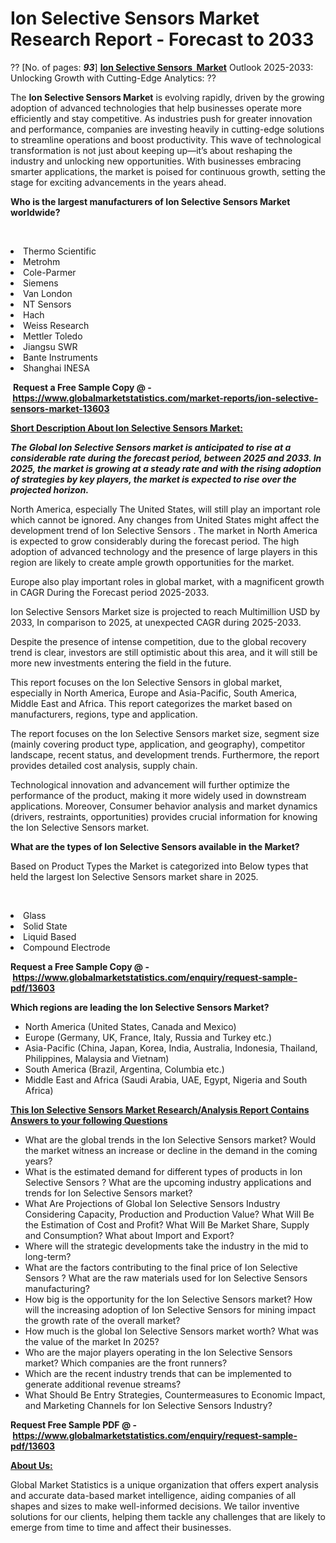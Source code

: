 <H1>Ion Selective Sensors Market Research Report - Forecast to 2033</H1><p>?? [No. of pages:&nbsp;<strong><em>93</em></strong>]&nbsp;<strong><a href="https://www.globalmarketstatistics.com/market-reports/ion-selective-sensors-market-13603">Ion Selective Sensors &nbsp;Market</a></strong>&nbsp;Outlook 2025-2033: Unlocking Growth with Cutting-Edge Analytics: ??</p><p>The <strong>Ion Selective Sensors Market</strong> is evolving rapidly, driven by the growing adoption of advanced technologies that help businesses operate more efficiently and stay competitive. As industries push for greater innovation and performance, companies are investing heavily in cutting-edge solutions to streamline operations and boost productivity. This wave of technological transformation is not just about keeping up&mdash;it&rsquo;s about reshaping the industry and unlocking new opportunities. With businesses embracing smarter applications, the market is poised for continuous growth, setting the stage for exciting advancements in the years ahead.</p><p><strong>Who is the largest manufacturers of Ion Selective Sensors Market worldwide?</strong></p><p>&nbsp;<li>Thermo Scientific<li> Metrohm<li> Cole-Parmer<li> Siemens<li> Van London<li> NT Sensors<li> Hach<li> Weiss Research<li> Mettler Toledo<li> Jiangsu SWR<li> Bante Instruments<li> Shanghai INESA</p><p>&nbsp;<strong>Request a Free Sample Copy @ -&nbsp;<a href="https://www.globalmarketstatistics.com/market-reports/ion-selective-sensors-market-13603">https://www.globalmarketstatistics.com/market-reports/ion-selective-sensors-market-13603</a></strong></p><p><strong><u>Short Description About Ion Selective Sensors Market:</u></strong></p><p><strong><em>The Global Ion Selective Sensors market is anticipated to rise at a considerable rate during the forecast period, between 2025 and 2033. In 2025, the market is growing at a steady rate and with the rising adoption of strategies by key players, the market is expected to rise over the projected horizon.</em></strong></p><p>North America, especially The United States, will still play an important role which cannot be ignored. Any changes from United States might affect the development trend of Ion Selective Sensors . The market in North America is expected to grow considerably during the forecast period. The high adoption of advanced technology and the presence of large players in this region are likely to create ample growth opportunities for the market.</p><p>Europe also play important roles in global market, with a magnificent growth in CAGR During the Forecast period 2025-2033.</p><p>Ion Selective Sensors Market size is projected to reach Multimillion USD by 2033, In comparison to 2025, at unexpected CAGR during 2025-2033.</p><p>Despite the presence of intense competition, due to the global recovery trend is clear, investors are still optimistic about this area, and it will still be more new investments entering the field in the future.</p><p>This report focuses on the Ion Selective Sensors in global market, especially in North America, Europe and Asia-Pacific, South America, Middle East and Africa. This report categorizes the market based on manufacturers, regions, type and application.</p><p>The report focuses on the Ion Selective Sensors market size, segment size (mainly covering product type, application, and geography), competitor landscape, recent status, and development trends. Furthermore, the report provides detailed cost analysis, supply chain.</p><p>Technological innovation and advancement will further optimize the performance of the product, making it more widely used in downstream applications. Moreover, Consumer behavior analysis and market dynamics (drivers, restraints, opportunities) provides crucial information for knowing the Ion Selective Sensors market.</p><p><strong>What are the types of Ion Selective Sensors available in the Market?</strong></p><p>Based on Product Types the Market is categorized into Below types that held the largest Ion Selective Sensors market share in 2025.</p><p>&nbsp;<li>Glass<li> Solid State<li> Liquid Based<li> Compound Electrode&nbsp;</p><p><strong>Request a Free Sample Copy @ -&nbsp;<a href="https://www.globalmarketstatistics.com/enquiry/request-sample-pdf/13603">https://www.globalmarketstatistics.com/enquiry/request-sample-pdf/13603</a></strong></p><p><strong>Which regions are leading the Ion Selective Sensors Market?</strong></p><ul><li>North America (United States, Canada and Mexico)</li><li>Europe (Germany, UK, France, Italy, Russia and Turkey etc.)</li><li>Asia-Pacific (China, Japan, Korea, India, Australia, Indonesia, Thailand, Philippines, Malaysia and Vietnam)</li><li>South America (Brazil, Argentina, Columbia etc.)</li><li>Middle East and Africa (Saudi Arabia, UAE, Egypt, Nigeria and South Africa)</li></ul><p><strong><u>This Ion Selective Sensors Market Research/Analysis Report Contains Answers to your following Questions</u></strong></p><ul><li>What are the global trends in the Ion Selective Sensors market? Would the market witness an increase or decline in the demand in the coming years?</li><li>What is the estimated demand for different types of products in Ion Selective Sensors ? What are the upcoming industry applications and trends for Ion Selective Sensors market?</li><li>What Are Projections of Global Ion Selective Sensors Industry Considering Capacity, Production and Production Value? What Will Be the Estimation of Cost and Profit? What Will Be Market Share, Supply and Consumption? What about Import and Export?</li><li>Where will the strategic developments take the industry in the mid to long-term?</li><li>What are the factors contributing to the final price of Ion Selective Sensors ? What are the raw materials used for Ion Selective Sensors manufacturing?</li><li>How big is the opportunity for the Ion Selective Sensors market? How will the increasing adoption of Ion Selective Sensors for mining impact the growth rate of the overall market?</li><li>How much is the global Ion Selective Sensors market worth? What was the value of the market In 2025?</li><li>Who are the major players operating in the Ion Selective Sensors market? Which companies are the front runners?</li><li>Which are the recent industry trends that can be implemented to generate additional revenue streams?</li><li>What Should Be Entry Strategies, Countermeasures to Economic Impact, and Marketing Channels for Ion Selective Sensors Industry?</li></ul><p><strong>Request Free Sample PDF @ -&nbsp;<a href="https://www.globalmarketstatistics.com/enquiry/request-sample-pdf/13603">https://www.globalmarketstatistics.com/enquiry/request-sample-pdf/13603</a></strong></p><p><strong><u>About Us:</u></strong></p><p>Global Market Statistics&nbsp;is a unique organization that offers expert analysis and accurate data-based market intelligence, aiding companies of all shapes and sizes to make well-informed decisions. We tailor inventive solutions for our clients, helping them tackle any challenges that are likely to emerge from time to time and affect their businesses.</p>
